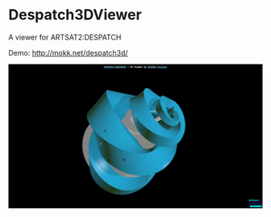 Despatch3DViewer
================

A viewer for ARTSAT2:DESPATCH

Demo: http://mokk.net/despatch3d/

<img src="https://raw.githubusercontent.com/ARTSAT/DESPATCH/master/ground_station/utility/software/Despatch3DViewer/despatch_capture_2.png" />
